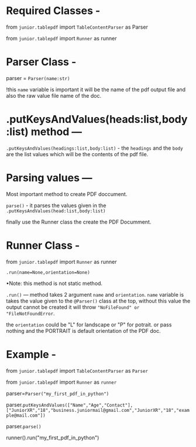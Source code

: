 # Required Classes -

from `junior.tablepdf` import `TableContentParser` as Parser

from `junior.tablepdf` import `Runner` as runner

# Parser Class -

parser = `Parser(name:str)`

!this `name` variable is important it will be the name of the pdf output file and also the raw value file name of the doc.


# .putKeysAndValues(heads:list,body:list) method —

`.putKeysAndValues(headings:list,body:list)`  - the `headings` and the `body` are the list values which will be the contents of the pdf file.

# Parsing values — 
Most important method to create PDF doccument.

`parse()` - it parses the values given in the `.putKeysAndValues(head:list,body:list)`

finally use the Runner class the create the PDF Documment.

# Runner Class - 
from `junior.tablepdf` import `Runner` as runner

`.run(name=None,orientation=None)`

•Note: this method is not static method.

`.run()` — method takes 2 argument `name` and `orientation`. 
`name` variable is takes the value given to the `@Parser()` class at the top, without this value the output cannot be created it will throw `"NoFileFound" or "FileNotFoundError`.


the `orientation` could be "L" for landscape or "P" for potrait.
or pass nothing and the PORTRAIT is default orientation of the PDF doc.


# Example -
from `junior.tablepdf` import `TableContentParser` as `Parser`


from `junior.tablepdf` import `Runner` as `runner`

parser=`Parser("my_first_pdf_in_python")`

parser.`putKeysAndValues(["Name","Age","Contact"],["JuniorXR","18","business.juniormail@gmail.com","JuniorXR","18","example@mail.com"])`

parser.`parse()`

runner().run("my_first_pdf_in_python")